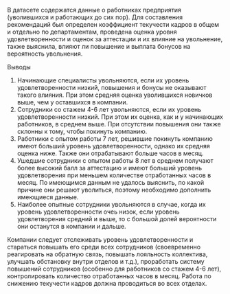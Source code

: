 В датасете содержатся данные о работниках предприятия (уволившихся и работающих до сих пор).
Для составления рекомендаций был определен коэффициент текучести кадров в общем и отдельно по департаментам, проведена оценка уровня удовлетворенности и оценок за аттестации и их влияние на увольнение, также выяснила, влияют ли повышение и выплата бонусов на вероятность увольнения.

Выводы
1. Начинающие специалисты увольняются, если их уровень удовлетворенности низкий, повышения и бонусы не оказывают такого влияния. При этом средняя оценка уволившихся новичков выше, чем у оставшихся в компании.
2. Сотрудники со стажем 4-6 лет увольняются, если их уровень удовлетворенности низкий. При этом их оценка, как и у начинающих работников, в среднем выше. При отсутствии повышения они также склонны к тому, чтобы покинуть компанию.
3. Работники с опытом работы 7 лет, решившие покинуть компанию имеют больший уровень удовлетворенности, однако их средняя оценка ниже. Также они отрабатывают больше часов в месяц.
4. Ушедшие сотрудники с опытом работы 8 лет в среднем получают более высокий балл за аттестацию и имеют больший уровень удовлетворения при меньшем количестве отработанных часов в месяц. По имеющимся данным не удалось выяснить, по какой причине они решают уволиться, поэтому необходимо дополнить имеющиеся данные.
5. Наиболее опытные сотрудники увольняются в случае, когда их уровень удовлетворенности очеь низок, если уровень удовлетворения средний и выше, то с большой долей вероятности они останутся в компании и дальше.

Компании следует отслеживать уровень удовлетворенности и стараться повышать его среди всех сотрудников (своевременно реагировать на обратную связь, повышать лояльность коллектива, улучшать обстановку внутри отделов и т.д.), проработать систему повышений сотрудников (особенно для работников со стажем 4-6 лет), контролировать количество отработанных часов в месяц.
Работа по снижению текучести кадров должна проводиться во всех отделах.
